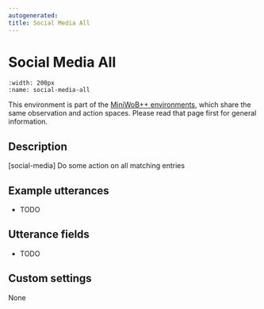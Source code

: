 ```yaml
---
autogenerated:
title: Social Media All
---
```


# Social Media All

```{figure} ../../_static/videos/miniwob/social-media-all.gif 
:width: 200px
:name: social-media-all
```

This environment is part of the <a href='..'>MiniWoB++ environments</a>, which share the same observation and action spaces. Please read that page first for general information.

## Description

[social-media] Do some action on all matching entries

## Example utterances

* TODO

## Utterance fields

* TODO

## Custom settings

None
